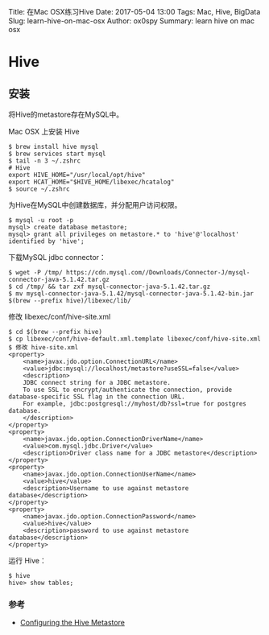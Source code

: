 Title: 在Mac OSX练习Hive
Date: 2017-05-04 13:00
Tags: Mac, Hive, BigData
Slug: learn-hive-on-mac-osx
Author: ox0spy
Summary: learn hive on mac osx

# Hive

## 安装

将Hive的metastore存在MySQL中。

Mac OSX 上安装 Hive

	$ brew install hive mysql
	$ brew services start mysql
	$ tail -n 3 ~/.zshrc
	# Hive
	export HIVE_HOME="/usr/local/opt/hive"
	export HCAT_HOME="$HIVE_HOME/libexec/hcatalog"
	$ source ~/.zshrc

为Hive在MySQL中创建数据库，并分配用户访问权限。

	$ mysql -u root -p
	mysql> create database metastore;
	mysql> grant all privileges on metastore.* to 'hive'@'localhost' identified by 'hive';

下载MySQL jdbc connector：

	$ wget -P /tmp/ https://cdn.mysql.com//Downloads/Connector-J/mysql-connector-java-5.1.42.tar.gz
	$ cd /tmp/ && tar zxf mysql-connector-java-5.1.42.tar.gz
	$ mv mysql-connector-java-5.1.42/mysql-connector-java-5.1.42-bin.jar $(brew --prefix hive)/libexec/lib/

修改 libexec/conf/hive-site.xml

	$ cd $(brew --prefix hive)
	$ cp libexec/conf/hive-default.xml.template libexec/conf/hive-site.xml
	$ 修改 hive-site.xml
	<property>
		<name>javax.jdo.option.ConnectionURL</name>
		<value>jdbc:mysql://localhost/metastore?useSSL=false</value>
		<description>
		JDBC connect string for a JDBC metastore.
		To use SSL to encrypt/authenticate the connection, provide database-specific SSL flag in the connection URL.
		For example, jdbc:postgresql://myhost/db?ssl=true for postgres database.
		</description>
	</property>
	<property>
   		<name>javax.jdo.option.ConnectionDriverName</name>
   		<value>com.mysql.jdbc.Driver</value>
		<description>Driver class name for a JDBC metastore</description>
	</property>
	<property>
		<name>javax.jdo.option.ConnectionUserName</name>
		<value>hive</value>
		<description>Username to use against metastore database</description>
	</property>
	<property>
		<name>javax.jdo.option.ConnectionPassword</name>
		<value>hive</value>
		<description>password to use against metastore database</description>
	</property>

运行 Hive：

	$ hive
	hive> show tables;

### 参考

- [Configuring the Hive Metastore](https://www.cloudera.com/documentation/enterprise/5-6-x/topics/cdh_ig_hive_metastore_configure.html)